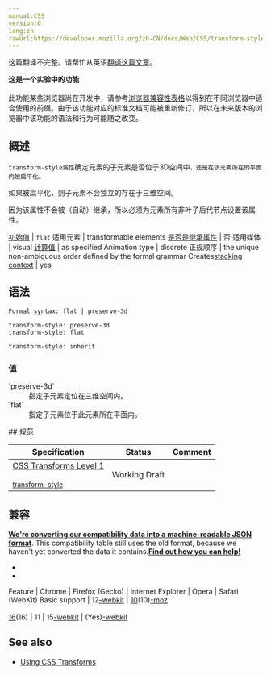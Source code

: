 ```yaml
---
manual:CSS
version:0
lang:zh
rawUrl:https://developer.mozilla.org/zh-CN/docs/Web/CSS/transform-style
---
```




这篇翻译不完整。请帮忙从英语[翻译这篇文章](%32395 "")。






**这是一个实验中的功能**<br></br>此功能某些浏览器尚在开发中，请参考[浏览器兼容性表格](%32396 "")以得到在不同浏览器中适合使用的前缀。由于该功能对应的标准文档可能被重新修订，所以在未来版本的浏览器中该功能的语法和行为可能随之改变。



## 概述<a name="概述"></a>


`transform-style属性`确定元素的子元素是否位于3D空间中`，还是在该元素所在的平面内被扁平化。`



如果被扁平化，则子元素不会独立的存在于三维空间。



因为该属性不会被（自动）继承，所以必须为元素所有非叶子后代节点设置该属性。


[初始值](%28302 "") | `flat` 
适用元素 | transformable elements 
[是否是继承属性](%28299 "") | 否 
适用媒体 | visual 
[计算值](%28304 "") | as specified 
Animation type | discrete 
正规顺序 | the unique non-ambiguous order defined by the formal grammar 
Creates[stacking context](%30922 "") | yes 


## 语法<a name="Syntax"></a>

```
Formal syntax: flat | preserve-3d

```

```
transform-style: preserve-3d
transform-style: flat

transform-style: inherit
```

### 值<a name="值"></a>
<dl><dt id=''>`preserve-3d`</dt><dd>指定子元素定位在三维空间内。</dd><dt id=''>`flat`</dt><dd>指定子元素位于此元素所在平面内。</dd></dl>
## 规范<a name="Specifications"></a>

Specification | Status | Comment 
 ---  |  ---  |  ---  | 
[CSS Transforms Level 1<br></br><small>transform-style</small>](%32397 "") | Working Draft |  


## 兼容<a name="兼容"></a>


**[We&#39;re converting our compatibility data into a machine-readable JSON format](%3344 "")**. This compatibility table still uses the old format, because we haven&#39;t yet converted the data it contains.**[Find out how you can help!](%3392 "")**


* 
* 

Feature | Chrome | Firefox (Gecko) | Internet Explorer | Opera | Safari (WebKit) 
Basic support | 12[-webkit](%3568 "The name of this feature is prefixed with '-webkit' as this browser considers it experimental") | [10](%4097 "Released on 2012-01-31.")(10)[-moz](%3568 "The name of this feature is prefixed with '-moz' as this browser considers it experimental")<br></br>[16](%4098 "Released on 2012-10-09.")(16) | 11 | 15[-webkit](%3568 "The name of this feature is prefixed with '-webkit' as this browser considers it experimental") | (Yes)[-webkit](%3568 "The name of this feature is prefixed with '-webkit' as this browser considers it experimental") 




## See also<a name="See_also"></a>

* [Using CSS Transforms](%26292 "/en-US/docs/CSS/Using_CSS_transforms")



